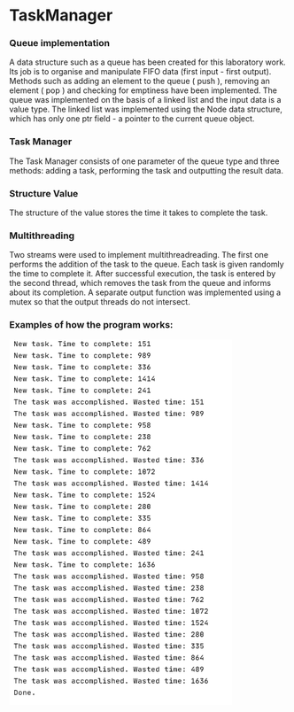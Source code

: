 # TaskManager

### Queue implementation

A data structure such as a queue has been created for this laboratory work. Its job is to organise and manipulate FIFO data (first input - first output). Methods such as adding an element to the queue ( push ), removing an element ( pop ) and checking for emptiness have been implemented. The queue was implemented on the basis of a linked list and the input data is a value type. 
The linked list was implemented using the Node data structure, which has only one ptr field - a pointer to the current queue object. 


### Task Manager 

The Task Manager consists of one parameter of the queue type and three methods: adding a task, performing the task and outputting the result data. 


### Structure Value

The structure of the value stores the time it takes to complete the task. 


### Multithreading 

Two streams were used to implement multithreadreading. The first one performs the addition of the task to the queue. Each task is given randomly the time to complete it. After successful execution, the task is entered by the second thread, which removes the task from the queue and informs about its completion. A separate output function was implemented using a mutex so that the output threads do not intersect. 


### Examples of how the program works: 

 ![alt text](pictures/output.png "Output")​


